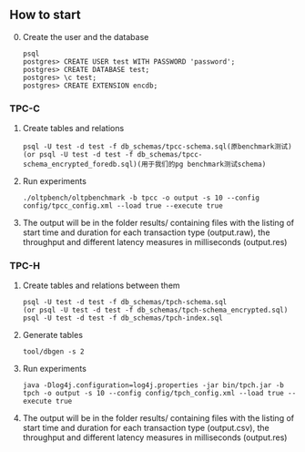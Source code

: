 ## How to start

0. Create the user and the database

	```
	psql
	postgres> CREATE USER test WITH PASSWORD 'password';
	postgres> CREATE DATABASE test;
	postgres> \c test;
	postgres> CREATE EXTENSION encdb;
	```

### TPC-C
1. Create tables and relations

	```
	psql -U test -d test -f db_schemas/tpcc-schema.sql(原benchmark测试)
	(or psql -U test -d test -f db_schemas/tpcc-schema_encrypted_foredb.sql)(用于我们的pg benchmark测试schema)
	```

2.  Run experiments

	```
	./oltpbench/oltpbenchmark -b tpcc -o output -s 10 --config config/tpcc_config.xml --load true --execute true
	```

3. The output will be in the folder results/ containing files with the listing of start time and duration for each transaction type (output.raw), the throughput and different latency measures in milliseconds (output.res)

### TPC-H
1. Create tables and relations between them

	```
	psql -U test -d test -f db_schemas/tpch-schema.sql
	(or psql -U test -d test -f db_schemas/tpch-schema_encrypted.sql)
	psql -U test -d test -f db_schemas/tpch-index.sql
	```

2. Generate tables

	```
	tool/dbgen -s 2
	```

3.  Run experiments

	```
	java -Dlog4j.configuration=log4j.properties -jar bin/tpch.jar -b tpch -o output -s 10 --config config/tpch_config.xml --load true --execute true
	```

4. The output will be in the folder results/ containing files with the listing of start time and duration for each transaction type (output.csv), the throughput and different latency measures in milliseconds (output.res)

